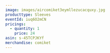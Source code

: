 ```yaml
---
image: images/aircomiket3eymllezucacquxy.jpg
producttype: Sleeves
eventId: iuq6O2mCN
pricings:
  - quantity: 1
    price: 24
asin: s-45TCPJKYf
merchandise: comiket
---
```

